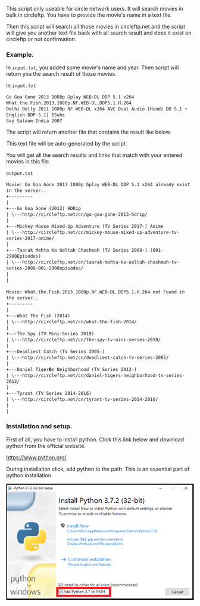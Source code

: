 This script only useable for circle network users. It will search movies in bulk in circleftp. You have to provide the movie's name in a text file.

Then this script will search all those movies in circleftp.net and the script will give you another text file back with all search result and does it exist on circleftp or not confirmation.

### Example.

In `input.txt`, you added some movie's name and year. Then script will return you the search result of those movies.

in `input.txt`

```
Go Goa Gone 2013 1080p Gplay WEB-DL DDP 5.1 x264 What.the.Fish.2013.1080p.NF.WEB-DL.DDP5.1.H.264
Delhi Belly 2011 1080p NF WEB-DL x264 AVC Dual Audio [Hindi DD 5.1 + English DDP 5.1] ESubs
Say Salaam India 2007
```

The script will return another file that contains the result like below.

This text file will be auto-generated by the script.

You will get all the search results and links that match with your entered movies in this file.

`output.txt`

```
Movie: Go Goa Gone 2013 1080p Gplay WEB-DL DDP 5.1 x264 already exist in the server..
+---------
|
+---Go Goa Gone (2013) HDRip
| \---http://circleftp.net/cn/go-goa-gone-2013-hdrip/
|
+---Mickey Mouse Mixed-Up Adventure (TV Series 2017-) Anime
| \---http://circleftp.net/cn/mickey-mouse-mixed-up-adventure-tv-series-2017-anime/
|
+---Taarak Mehta Ka Ooltah Chashmah (TV Series 2008-) (001-2900Episodes)
| \---http://circleftp.net/cn/taarak-mehta-ka-ooltah-chashmah-tv-series-2008-001-2900episodes/
|
|

Movie: What.the.Fish.2013.1080p.NF.WEB-DL.DDP5.1.H.264 not Found in the server..
+---------
|
+---What The Fish (2014)
| \---http://circleftp.net/cn/what-the-fish-2014/
|
+---The Spy (TV Mini-Series 2019)
| \---http://circleftp.net/cn/the-spy-tv-mini-series-2019/
|
+---Deadliest Catch (TV Series 2005-)
| \---http://circleftp.net/cn/deadliest-catch-tv-series-2005/
|
+---Daniel Tiger�s Neighborhood (TV Series 2012-)
| \---http://circleftp.net/cn/daniel-tigers-neighborhood-tv-series-2012/
|
+---Tyrant (TV Series 2014-2016)
| \---http://circleftp.net/cn/tyrant-tv-series-2014-2016/
|
|
```

### Installation and setup.

First of all, you have to install python.
Click this link below and download python from the official website.

https://www.python.org/

During installation click, add python to the path. This is an essential part of python installation.

![ScreenShot](https://raw.githubusercontent.com/mdshemul48/bulk_search_script_for_circle_ftp/main/screenshot/add_Python_to_Path.png)
